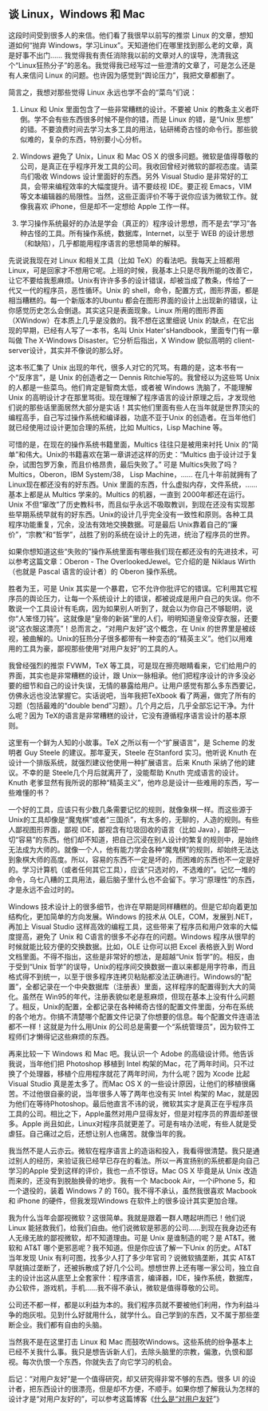 

## 谈 Linux，Windows 和 Mac

这段时间受到很多人的来信。他们看了我很早以前写的推崇 Linux 的文章，想知道如何“抛弃 Windows，学习Linux”。天知道他们在哪里找到那么老的文章，真是好事不出门…… 我觉得我有责任消除我以前的文章对人的误导，洗清我这个“Linux狂热分子”的恶名。我觉得我已经写过一些澄清的文章了，可是怎么还是有人来信问 Linux 的问题。也许因为感觉到“舆论压力”，我把文章都删了。

简言之，我想对那些觉得 Linux 永远也学不会的“菜鸟”们说：

  1. Linux 和 Unix 里面包含了一些非常糟糕的设计。不要被 Unix 的教条主义者吓倒。学不会有些东西很多时候不是你的错，而是 Linux 的错，是“Unix 思想” 的错。不要浪费时间去学习太多工具的用法，钻研稀奇古怪的命令行。那些貌似难的，复杂的东西，特别要小心分析。

  2. Windows 避免了 Unix，Linux 和 Mac OS X 的很多问题。微软是值得尊敬的公司，是真正在乎程序开发工具的公司。我收回曾经对微软的鄙视态度。请菜鸟们吸收 Windows 设计里面好的东西。另外 Visual Studio 是非常好的工具，会带来编程效率的大幅度提升。请不要歧视 IDE。要正视 Emacs，VIM 等文本编辑器的局限性。当然，这些正面评价不等于说你应该为微软工作。就像我喜欢 iPhone，但是却不一定想给 Apple 工作一样。

  3. 学习操作系统最好的办法是学会（真正的）程序设计思想，而不是去“学习”各种古怪的工具。所有操作系统，数据库，Internet，以至于 WEB 的设计思想（和缺陷），几乎都能用程序语言的思想简单的解释。

先说说我现在对 Linux 和相关工具（比如 TeX）的看法吧。我每天上班都用Linux，可是回家才不想用它呢。上班的时候，我基本上只是尽我所能的改善它，让它不要给我惹麻烦。Unix有许许多多的设计错误，却被当成了教条，传给了一代又一代的程序员，恶性循环。Unix 的 shell，命令，配置方式，图形界面，都是相当糟糕的。每一个新版本的Ubuntu 都会在图形界面的设计上出现新的错误，让你感觉历史怎么会倒退。其实这只是表面现象。Linux 所用的图形界面（XWindow）在本质上几乎是没救的。我不想在这里细说 Unix 的缺点，在它出现的早期，已经有人写了一本书，名叫 Unix Hater'sHandbook，里面专门有一章叫做 The X-Windows Disaster。它分析后指出，X Window 貌似高明的 client-server设计，其实并不像说的那么好。

这本书汇集了 Unix 出现的年代，很多人对它的咒骂。有趣的是，这本书有一个“反序言”，是 Unix 的创造者之一 Dennis Ritchie写的。我曾经以为这些骂 Unix 的人都是一些菜鸟。他们肯定是智商太低，或者被 Windows 洗脑了，不能理解 Unix 的高明设计才在那里骂街。现在理解了程序语言的设计原理之后，才发现他们说的那些话里面居然大部分是实话！其实他们里面有些人在当年就是世界顶尖的编程高手，自己写过操作系统和编译器，功底不亚于Unix 的创造者。在当年他们就已经使用过设计更加合理的系统，比如 Multics，Lisp Machine 等。

可惜的是，在现在的操作系统书籍里面，Multics 往往只是被用来衬托 Unix 的“简单”和伟大。Unix的书籍喜欢在第一章讲述这样的历史：“Multics 由于设计过于复杂，试图包罗万象，而且价格昂贵，最后失败了。” 可是 Multics失败了吗？Multics，Oberon，IBM System/38， Lisp Machine，…… 在几十年前就拥有了 Linux现在都还没有的好东西。Unix 里面的东西，什么虚拟内存，文件系统，…… 基本上都是从 Multics 学来的。Multics 的机器，一直到 2000年都还在运行。Unix 不但“窜改”了历史教科书，而且似乎永远不吸取教训，到现在还没有实现那些早期系统早就有的好东西。Unix的设计几乎完全没有一致性和原则。各种工具程序功能重复，冗余，没法有效地交换数据。可是最后 Unix靠着自己的“廉价”，“宗教”和“哲学”，战胜了别的系统在设计上的先进，统治了程序员的世界。

如果你想知道这些“失败的”操作系统里面有哪些我们现在都还没有的先进技术，可以参考这篇文章：Oberon - The OverlookedJewel。它介绍的是 Niklaus Wirth（也就是 Pascal 语言的设计者）的 Oberon 操作系统。

胜者为王，可是 Unix 其实是一个暴君，它不允许你批评它的错误。它利用其它程序员的舆论压力，让每一个系统设计上的错误，都被说成是用户自己的失误。你不敢说一个工具设计有毛病，因为如果别人听到了，就会以为你自己不够聪明，说你“人笨怪刀钝”。这就像是“皇帝的新装”里的人们，明明知道皇帝没穿衣服，还要说“这衣服这漂亮”！总而言之，“对用户友好”这个概念，在 Unix 的世界里是被歧视，被曲解的。Unix的狂热分子很多都带有一种变态的“精英主义”。他们以用难用的工具为豪，鄙视那些使用“对用户友好”的工具的人。

我曾经强烈的推崇 FVWM，TeX 等工具，可是现在擦亮眼睛看来，它们给用户的界面，其实也是非常糟糕的设计，跟 Unix一脉相承。他们把程序设计的许多没必要的细节和自己的设计失误，无情的暴露给用户。让用户感觉有那么多东西要记，仿佛永远也没法掌握它。实话说吧，当年我把TeXbook 看了两遍，做完了所有的习题（包括最难的“double bend”习题）。几个月之后，几乎全部忘记干净。为什么呢？因为 TeX的语言是非常糟糕的设计，它没有遵循程序语言设计的基本原则。

这里有一个鲜为人知的小故事。TeX 之所以有一个“扩展语言”，是 Scheme 的发明者 Guy Steele 的建议。那年夏天，Steele 在Stanford 实习。他听说 Knuth 在设计一个排版系统，就强烈建议他使用一种扩展语言。后来 Knuth 采纳了他的建议。不幸的是 Steele几个月后就离开了，没能帮助 Knuth 完成语言的设计。Knuth 老爹显然有我所说的那种“精英主义”，他咋总是设计一些难用的东西，写一些难懂的书？

一个好的工具，应该只有少数几条需要记忆的规则，就像象棋一样。而这些源于 Unix的工具却像是“魔鬼棋”或者“三国杀”，有太多的，无聊的，人造的规则。有些人鄙视图形界面，鄙视 IDE，鄙视含有垃圾回收的语言（比如 Java），鄙视一切“容易”的东西。他们却不知道，把自己沉浸在别人设计的繁复的规则中，是始终无法成为大师的。就像一个人，他有能力学会各种“魔鬼棋”的规则，却始终无法达到象棋大师的高度。所以，容易的东西不一定是坏的，而困难的东西也不一定是好的。学习计算机（或者任何其它工具），应该“只选对的，不选难的”。记忆一堆的命令，乌七八糟的工具用法，最后脑子里什么也不会留下。学习“原理性”的东西，才是永远不会过时的。

Windows 技术设计上的很多细节，也许在早期是同样糟糕的。但是它却向着更加结构化，更加简单的方向发展。Windows 的技术从 OLE，COM，发展到.NET，再加上 Visual Studio 这样高效的编程工具，这些带来了程序员和用户效率的大幅度提高，避免了 Unix 和 C语言的很多不必存在的问题。Windows 程序从很早的时候就能比较方便的交换数据。比如，OLE 让你可以把 Excel 表格嵌入到 Word文档里面。不得不指出，这些是非常好的想法，是超越“Unix 哲学”的。相反，由于受到“Unix 哲学”的误导，Unix的程序间交换数据一直以来都是用字符串，而且格式得不到统一，以至于很多程序连拷贝粘贴都没法正确进行。Windows的“配置”，全都记录在一个中央数据库（注册表）里面，这样程序的配置得到大大的简化。虽然在 Win95的年代，注册表貌似老是惹麻烦，但现在基本上没有什么问题了。相反，Unix的配置，全都记录在各种稀奇古怪的配置文件里面，分布在系统的各个地方。你搞不清楚哪个配置文件记录了你想要的信息。每个配置文件连语法都不一样！这就是为什么用Unix 的公司总是需要一个“系统管理员”，因为软件工程师们才懒得记这些麻烦的东西。

再来比较一下 Windows 和 Mac 吧。我认识一个 Adobe 的高级设计师。他告诉我说，当年他们把 Photoshop 移植到 Intel 构架的Mac，花了两年时间。只不过换了个处理器，移植个应用程序就花了两年时间，为什么呢？因为 Xcode 比起 Visual Studio 真是差太多了。而Mac OS X 的一些设计原因，让他们的移植很痛苦。不过他很自豪的说，当年很多人等了两年也没有买 Intel 构架的 Mac，就是因为他们在等待Photoshop。最后他直言不讳的说，微软其实才是真正在乎程序员工具的公司。相比之下，Apple虽然对用户显得友好，但是对程序员的界面却差很多。Apple 尚且如此，Linux对程序员就更差了。可是有啥办法呢，有些人就是受虐狂。自己痛过之后，还想让别人也痛苦。就像当年的我。

我当然不是人云亦云。微软在程序语言上的造诣和投入，我看得很清楚。我只是通过别人的经历，来验证我已经早已存在的看法。所以一再宣扬别的系统都是向自己学习的Apple 受到这样的评价，我也一点不惊讶。Mac OS X 毕竟是从 Unix 改造而来的，还没有到脱胎换骨的地步。我有一个 Macbook Air，一个iPhone 5，和一个退役的，装着 Windows 7 的 T60。我不得不承认，虽然我很喜欢 Macbook 和 iPhone 的硬件，但我发现Windows 在软件上的很多设计其实更加合理。

我为什么当年会鄙视微软？这很简单。我就是跟着一群人瞎起哄而已！他们说 Linux 能拯救我们，给我们自由。他们说微软是邪恶的公司……到现在我身边还有人无缘无故的鄙视微软，却不知道理由。可是 Unix 是谁制造的呢？是 AT&T。微软和 AT&T 哪个更邪恶呢？我不知道。但是你应该了解一下Unix 的历史。AT&T 当年发现 Unix 有利可图，找多少人打了多少年官司？说微软搞垄断，其实 AT&T 早就搞过垄断了，还被拆散成了好几个公司。想想世界上还有哪一家公司，独立自主的设计出这从底至上全套家什：程序语言，编译器，IDE，操作系统，数据库，办公软件，游戏机，手机……我不得不承认，微软是值得尊敬的公司。

公司还不都一样，都是以利益为本的。我们程序员就不要被他们利用，作为利益斗争的炮灰啦。见到什么好就用什么，就学什么。自己学到的东西，又不属于那些垄断企业。我们都有自由的头脑。

当然我不是在这里打击 Linux 和 Mac 而鼓吹Windows。这些系统的纷争基本上已经不关我什么事。我只是想告诉新人们，去除头脑里的宗教，偏激，仇恨和鄙视。每次仇恨一个东西，你就失去了向它学习的机会。

后记：“对用户友好”是一个值得研究，却又研究得非常不够的东西。很多 UI 的设计者，把东西设计的很漂亮，但是却不方便，不顺手。如果你想了解我认为怎样的设计才是“对用户友好的”，可以参考这篇博客《[什么是“对用户友好](http://www.yinwang.org/blog-cn/2012/05/18/user-friendliness)”》

